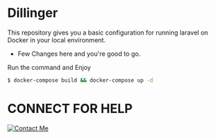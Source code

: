 # Dillinger

This repository gives you a basic configuration for running laravel on Docker in your local environment.

- Few Changes here and you're good to go.

Run the command and Enjoy
```sh
$ docker-compose build && docker-compose up -d
```
# CONNECT FOR HELP
[![Contact Me](https://cdn3.iconfinder.com/data/icons/colorful-guache-social-media-logos-1/159/social-media_telegram-128.png)](https://t.me/dev_atul)
